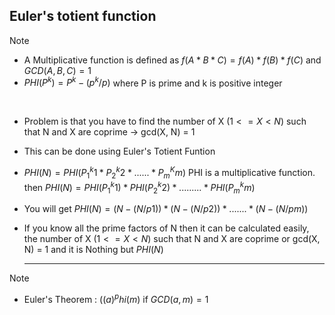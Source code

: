 ## Euler's totient function

> [!NOTE]
> - A Multiplicative function is defined as $f(A * B * C) = f(A) * f(B) * f(C)$ and $GCD(A, B, C) = 1$
> - $PHI(P^k) = P^k - (p^k/p)$ where P is prime and k is positive integer
<br/>

- Problem is that you have to find the number of X $(1 <= X < N)$ such that N and X are coprime -> gcd(X, N) = 1
- This can be done using Euler's Totient Funtion
- $PHI(N) = PHI(P_1^k1 * P_2^k2 * ...... * P_m^Km)$ PHI is a multiplicative function.
  then $PHI(N) = PHI(P_1^k1) * PHI(P_2^k2) * ......... * PHI(P_m^km)$
- You will get $PHI(N) = (N - (N / p1)) * (N - (N / p2)) * ....... * (N  - (N / pm))$
- If you know all the prime factors of N then it can be calculated easily, the number of X $(1 <= X < N)$ such that N and X are coprime or gcd(X, N) = 1 and it is Nothing but $PHI(N)$

  <hr/>

> [!NOTE]
> - Euler's Theorem : $((a)^phi(m)%m = 1)$ if $GCD(a, m) = 1$
